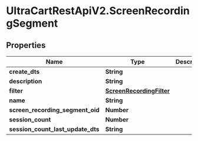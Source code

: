 # UltraCartRestApiV2.ScreenRecordingSegment

## Properties
Name | Type | Description | Notes
------------ | ------------- | ------------- | -------------
**create_dts** | **String** |  | [optional] 
**description** | **String** |  | [optional] 
**filter** | [**ScreenRecordingFilter**](ScreenRecordingFilter.md) |  | [optional] 
**name** | **String** |  | [optional] 
**screen_recording_segment_oid** | **Number** |  | [optional] 
**session_count** | **Number** |  | [optional] 
**session_count_last_update_dts** | **String** |  | [optional] 


